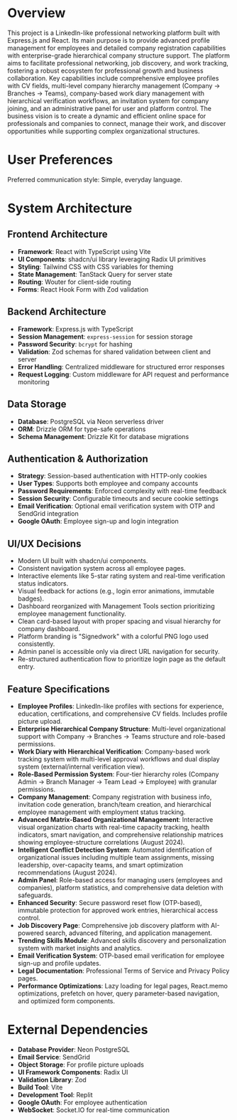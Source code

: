 # Overview
This project is a LinkedIn-like professional networking platform built with Express.js and React. Its main purpose is to provide advanced profile management for employees and detailed company registration capabilities with enterprise-grade hierarchical company structure support. The platform aims to facilitate professional networking, job discovery, and work tracking, fostering a robust ecosystem for professional growth and business collaboration. Key capabilities include comprehensive employee profiles with CV fields, multi-level company hierarchy management (Company → Branches → Teams), company-based work diary management with hierarchical verification workflows, an invitation system for company joining, and an administrative panel for user and platform control. The business vision is to create a dynamic and efficient online space for professionals and companies to connect, manage their work, and discover opportunities while supporting complex organizational structures.

# User Preferences
Preferred communication style: Simple, everyday language.

# System Architecture

## Frontend Architecture
- **Framework**: React with TypeScript using Vite
- **UI Components**: shadcn/ui library leveraging Radix UI primitives
- **Styling**: Tailwind CSS with CSS variables for theming
- **State Management**: TanStack Query for server state
- **Routing**: Wouter for client-side routing
- **Forms**: React Hook Form with Zod validation

## Backend Architecture
- **Framework**: Express.js with TypeScript
- **Session Management**: `express-session` for session storage
- **Password Security**: `bcrypt` for hashing
- **Validation**: Zod schemas for shared validation between client and server
- **Error Handling**: Centralized middleware for structured error responses
- **Request Logging**: Custom middleware for API request and performance monitoring

## Data Storage
- **Database**: PostgreSQL via Neon serverless driver
- **ORM**: Drizzle ORM for type-safe operations
- **Schema Management**: Drizzle Kit for database migrations

## Authentication & Authorization
- **Strategy**: Session-based authentication with HTTP-only cookies
- **User Types**: Supports both employee and company accounts
- **Password Requirements**: Enforced complexity with real-time feedback
- **Session Security**: Configurable timeouts and secure cookie settings
- **Email Verification**: Optional email verification system with OTP and SendGrid integration
- **Google OAuth**: Employee sign-up and login integration

## UI/UX Decisions
- Modern UI built with shadcn/ui components.
- Consistent navigation system across all employee pages.
- Interactive elements like 5-star rating system and real-time verification status indicators.
- Visual feedback for actions (e.g., login error animations, immutable badges).
- Dashboard reorganized with Management Tools section prioritizing employee management functionality.
- Clean card-based layout with proper spacing and visual hierarchy for company dashboard.
- Platform branding is "Signedwork" with a colorful PNG logo used consistently.
- Admin panel is accessible only via direct URL navigation for security.
- Re-structured authentication flow to prioritize login page as the default entry.

## Feature Specifications
- **Employee Profiles**: LinkedIn-like profiles with sections for experience, education, certifications, and comprehensive CV fields. Includes profile picture upload.
- **Enterprise Hierarchical Company Structure**: Multi-level organizational support with Company → Branches → Teams structure and role-based permissions.
- **Work Diary with Hierarchical Verification**: Company-based work tracking system with multi-level approval workflows and dual display system (external/internal verification view).
- **Role-Based Permission System**: Four-tier hierarchy roles (Company Admin → Branch Manager → Team Lead → Employee) with granular permissions.
- **Company Management**: Company registration with business info, invitation code generation, branch/team creation, and hierarchical employee management with employment status tracking.
- **Advanced Matrix-Based Organizational Management**: Interactive visual organization charts with real-time capacity tracking, health indicators, smart navigation, and comprehensive relationship matrices showing employee-structure correlations (August 2024).
- **Intelligent Conflict Detection System**: Automated identification of organizational issues including multiple team assignments, missing leadership, over-capacity teams, and smart optimization recommendations (August 2024).
- **Admin Panel**: Role-based access for managing users (employees and companies), platform statistics, and comprehensive data deletion with safeguards.
- **Enhanced Security**: Secure password reset flow (OTP-based), immutable protection for approved work entries, hierarchical access control.
- **Job Discovery Page**: Comprehensive job discovery platform with AI-powered search, advanced filtering, and application management.
- **Trending Skills Module**: Advanced skills discovery and personalization system with market insights and analytics.
- **Email Verification System**: OTP-based email verification for employee sign-up and profile updates.
- **Legal Documentation**: Professional Terms of Service and Privacy Policy pages.
- **Performance Optimizations**: Lazy loading for legal pages, React.memo optimizations, prefetch on hover, query parameter-based navigation, and optimized form components.

# External Dependencies
- **Database Provider**: Neon PostgreSQL
- **Email Service**: SendGrid
- **Object Storage**: For profile picture uploads
- **UI Framework Components**: Radix UI
- **Validation Library**: Zod
- **Build Tool**: Vite
- **Development Tool**: Replit
- **Google OAuth**: For employee authentication
- **WebSocket**: Socket.IO for real-time communication